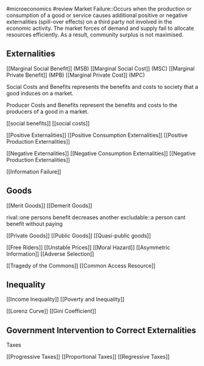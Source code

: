 #microeconomics #review
Market Failure::Occurs when the production or consumption of a good or service causes additional positive or negative externalities (spill-over effects) on a third party not involved in the economic activity. The market forces of demand and supply fail to allocate resources efficiently. As a result, community surplus is not maximised.
## Externalities
[[Marginal Social Benefit]] (MSB)
[[Marginal Social Cost]] (MSC)
[[Marginal Private Benefit]] (MPB)
[[Marginal Private Cost]] (MPC)

Social Costs and Benefits represents the benefits and costs to society that a good induces on a market.

Producer Costs and Benefits represent the benefits and costs to the producers of a good in a market.

[[social benefits]]
[[social costs]]

[[Positive Externalities]]
[[Positive Consumption Externalities]]
[[Positive Production Externalities]]

[[Negative Externalities]]
[[Negative Consumption Externalities]]
[[Negative Production Externalities]]

[[Information Failure]]


## Goods
[[Merit Goods]]
[[Demerit Goods]]

rival::one persons benefit decreases another
excludable::a person cant benefit without paying

[[Private Goods]]
[[Public Goods]]
[[Quasi-public goods]]

[[Free Riders]]
[[Unstable Prices]]
[[Moral Hazard]]
[[Asymmetric Information]]
[[Adverse Selection]]

[[Tragedy of the Commons]]
[[Common Access Resource]]

## Inequality
[[Income Inequality]]
[[Poverty and Inequality]]

[[Lorenz Curve]]
[[Gini Coefficient]]

## Government Intervention to Correct Externalities
Taxes

[[Progressive Taxes]]
[[Proportional Taxes]]
[[Regressive Taxes]]

